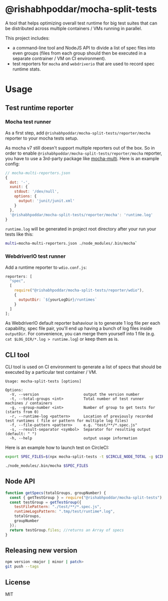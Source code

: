 # @rishabhpoddar/mocha-split-tests


A tool that helps optimizing overall test runtime for big test suites that can be distributed across multiple containers / VMs running in parallel.

This project includes:

- a command-line tool and NodeJS API to divide a list of spec files into even groups (files from each group should then be executed in a separate contrainer / VM on CI environment).
- test reporters for `mocha` and `webdriverio` that are used to record spec runtime stats.

# Usage

## Test runtime reporter

### Mocha test runner

As a first step, add `@rishabhpoddar/mocha-split-tests/reporter/mocha` reporter to your mocha tests setup.

As mocha v7 still doesn't support multiple reporters out of the box. So in order to enable `@rishabhpoddar/mocha-split-tests/reporter/mocha` reporter, you have to use a 3rd-party package like [mocha-multi](https://github.com/rishabhpoddar/mocha-multi). Here is an example config:

```js
// mocha-multi-reporters.json
{
  dot: '-',
  xunit: {
    stdout: '/dev/null',
    options: {
      output: 'junit/junit.xml'
    }
  },
  '@rishabhpoddar/mocha-split-tests/reporter/mocha': 'runtime.log'
}
```

`runtime.log` will be generated in project root directory after your run your tests like this:

```bash
multi=mocha-multi-reporters.json ./node_modules/.bin/mocha`
```

### WebdriverIO test runner

Add a runtime reporter to `wdio.conf.js`:

```js
reporters: [
  "spec",
  [
    require("@rishabhpoddar/mocha-split-tests/reporter/wdio"),
    {
      outputDir: `${yourLogDir}/runtimes`
    }
  ]
];
```

As WebdriverIO default reporter bahaviour is to generate 1 log file per each capability, spec file pair, you'll end up having a bunch of log files inside `outputDir`. For convenience, you can merge them yourself into 1 file (e.g. `cat $LOG_DIR/*.log > runtime.log`) or keep them as is.

## CLI tool

CLI tool is used on CI environment to generate a list of specs that should be executed by a particular test container / VM.

```
Usage: mocha-split-tests [options]

Options:
  -V, --version                    output the version number
  -t, --total-groups <int>         Total number of test runner machines / containers
  -g, --group-number <int>         Number of group to get tests for (starts from 0)
  -r, --runtime-log <pattern>      Location of previously recorded test runtimes ( file or pattern for multiple log files)
  -f, --file-pattern <pattern>     e.g. "test/**/*.spec.js"
  -s, --result-separator <symbol>  Separator for resulting output (default: " ")
  -h, --help                       output usage information
```

Here is an example how to launch test on CircleCI:

```bash
export SPEC_FILES=$(npx mocha-split-tests -t $CIRCLE_NODE_TOTAL -g $CIRCLE_NODE_INDEX -r ./runtime.log -f 'test/**/*.spec.js')

./node_modules/.bin/mocha $SPEC_FILES
```

## Node API

```js
function getSpecs(totalGroups, groupNumber) {
  const { getTestGroup } = require("@rishabhpoddar/mocha-split-tests");
  const testGroup = getTestGroup({
    testFilePattern: "./test/**/*.spec.js",
    runtimeLogsPattern: ".tmp/test/runtime*.log",
    totalGroups,
    groupNumber
  });
  return testGroup.files; //returns an Array of specs
}
```

## Releasing new version

```bash
npm version <major | minor | patch>
git push --tags
```

## License

MIT
